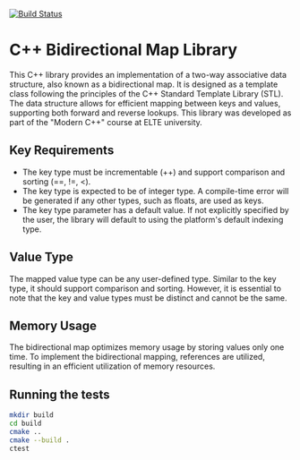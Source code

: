 [![Build Status](https://github.com/denes710/id-bimap/actions/workflows/tests.yml/badge.svg)](https://github.com/denes710/id-bimap/actions/workflows/tests.yml)

# C++ Bidirectional Map Library
This C++ library provides an implementation of a two-way associative data structure, also known as a bidirectional map. It is designed as a template class following the principles of the C++ Standard Template Library (STL). The data structure allows for efficient mapping between keys and values, supporting both forward and reverse lookups. This library was developed as part of the "Modern C++" course at ELTE university.

## Key Requirements
- The key type must be incrementable (++) and support comparison and sorting (==, !=, <).
- The key type is expected to be of integer type. A compile-time error will be generated if any other types, such as floats, are used as keys.
- The key type parameter has a default value. If not explicitly specified by the user, the library will default to using the platform's default indexing type.

## Value Type
The mapped value type can be any user-defined type. Similar to the key type, it should support comparison and sorting. However, it is essential to note that the key and value types must be distinct and cannot be the same.

## Memory Usage
The bidirectional map optimizes memory usage by storing values only one time. To implement the bidirectional mapping, references are utilized, resulting in an efficient utilization of memory resources.

## Running the tests
```bash
mkdir build
cd build
cmake ..
cmake --build .
ctest
```
